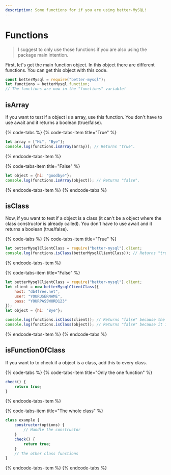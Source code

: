 ```yaml
---
description: Some functions for if you are using better-MySQL!
---
```


# Functions

> I suggest to only use those functions if you are also using the package main intention.

First, let's get the main function object. In this object there are different functions. You can get this object with this code.

```javascript
const betterMysql = require("better-mysql");
let functions = betterMysql.function;
// The functions are now in the "functions" variable!
```

## isArray

If you want to test if a object is a array, use this function. You don't have to use await and it returns a boolean \(true/false\).

{% code-tabs %}
{% code-tabs-item title="True" %}
```javascript
let array = ["Hi", "Bye"];
console.log(functions.isArray(array)); // Returns "true".
```
{% endcode-tabs-item %}

{% code-tabs-item title="False" %}
```javascript
let object = {hi: "goodbye"};
console.log(functions.isArray(object)); // Returns "false".
```
{% endcode-tabs-item %}
{% endcode-tabs %}

## isClass

Now, if you want to test if a object is a class \(it can't be a object where the class constructor is already called\). You don't have to use await and it returns a boolean \(true/false\).

{% code-tabs %}
{% code-tabs-item title="True" %}
```javascript
let betterMysqlClientClass = require("better-mysql").client;
console.log(functions.isClass(betterMysqlClientClass)); // Returns "true".
```
{% endcode-tabs-item %}

{% code-tabs-item title="False" %}
```javascript
let betterMysqlClientClass = require("better-mysql").client;
let client = new betterMysqlClientClass({
    host: "db4free.net",
    user: "YOURUSERNAME",
    pass: "YOURPASSWORD123"
});
let object = {hi: "Bye"};

console.log(functions.isClass(client)); // Returns "false" because the class is already made.
console.log(functions.isClass(object)); // Returns "false" because it is a object and not a class.
```
{% endcode-tabs-item %}
{% endcode-tabs %}

## isFunctionOfClass

If you want to to check if a object is a class, add this to every class.

{% code-tabs %}
{% code-tabs-item title="Only the one function" %}
```javascript
check() {
    return true;
}
```
{% endcode-tabs-item %}

{% code-tabs-item title="The whole class" %}
```javascript
class example {
    constructor(options) {
        // Handle the constructor
    }
    check() {
        return true;
    }
    // The other class functions
}
```
{% endcode-tabs-item %}
{% endcode-tabs %}

